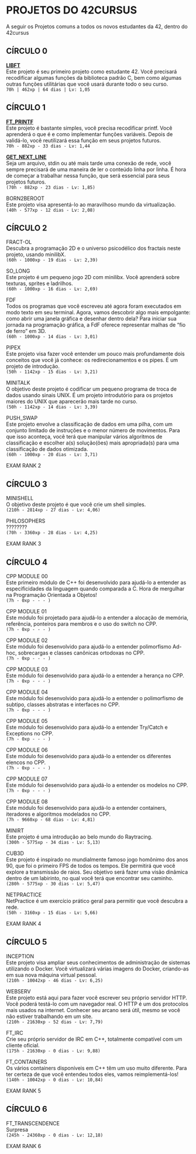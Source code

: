 <h1>PROJETOS DO 42CURSUS</h1>
A seguir os Projetos comuns a todos os novos estudantes da 42, dentro do 42cursus<br>
<h2>CÍRCULO 0</h2>


<b><a href="https://github.com/danielmourajc/42cursus/tree/main/01%20LIBFT">LIBFT</a></b><br>
Este projeto é seu primeiro projeto como estudante 42. Você precisará recodificar algumas funções da biblioteca padrão C, bem como algumas outras funções utilitárias que você usará durante todo o seu curso.<br>
`70h | 462xp | 64 dias | Lv: 1,05`

<h2>CÍRCULO 1</h2>

<b><a href="https://github.com/danielmourajc/42cursus/tree/main/02%20PRINTF">FT_PRINTF</a></b><br>
Este projeto é bastante simples, você precisa recodificar printf. Você aprenderá o que é e como implementar funções variáveis. Depois de validá-lo, você reutilizará essa função em seus projetos futuros.<br>
`70h - 882xp - 33 dias - Lv: 1,44`

<b><a href="https://github.com/danielmourajc/42cursus/tree/main/03%20GET_NEXT_LINE">GET_NEXT_LINE</a></b><br>
Seja um arquivo, stdin ou até mais tarde uma conexão de rede, você sempre precisará de uma maneira de ler o conteúdo linha por linha. É hora de começar a trabalhar nessa função, que será essencial para seus projetos futuros.<br>
`(70h - 882xp - 23 dias - Lv: 1,85)`

BORN2BEROOT<br>
Este projeto visa apresentá-lo ao maravilhoso mundo da virtualização.<br>
`(40h - 577xp - 12 dias - Lv: 2,08)`


<h2>CÍRCULO 2</h2>

FRACT-OL<br>
Descubra a programação 2D e o universo psicodélico dos fractais neste projeto, usando minilibX.<br>
`(60h - 1000xp - 19 dias - Lv: 2,39)`

SO_LONG<br>
Este projeto é um pequeno jogo 2D com minilibx. Você aprenderá sobre texturas, sprites e ladrilhos.<br>
`(60h - 1000xp - 16 dias - Lv: 2,69)`

FDF<br>
Todos os programas que você escreveu até agora foram executados em modo texto em seu terminal. Agora, vamos descobrir algo mais empolgante: como abrir uma janela gráfica e desenhar dentro dela? Para iniciar sua jornada na programação gráfica, a FdF oferece representar malhas de “fio de ferro” em 3D.<br>
`(60h - 1000xp - 14 dias - Lv: 3,01)`

PIPEX<br>
Este projeto visa fazer você entender um pouco mais profundamente dois conceitos que você já conhece: os redirecionamentos e os pipes. É um projeto de introdução.<br>
`(50h - 1142xp - 15 dias - Lv: 3,21)`

MINITALK<br>
O objetivo deste projeto é codificar um pequeno programa de troca de dados usando sinais UNIX. É um projeto introdutório para os projetos maiores do UNIX que aparecerão mais tarde no curso.<br>
`(50h - 1142xp - 14 dias - Lv: 3,39)`

PUSH_SWAP<br>
Este projeto envolve a classificação de dados em uma pilha, com um conjunto limitado de instruções e o menor número de movimentos. Para que isso aconteça, você terá que manipular vários algoritmos de classificação e escolher a(s) solução(ões) mais apropriada(s) para uma classificação de dados otimizada.<br>
`(60h - 1000xp - 20 dias - Lv: 3,71)`

EXAM RANK 2<br>

<h2>CÍRCULO 3</h2>

MINISHELL<br>
O objetivo deste projeto é que você crie um shell simples.<br>
`(210h - 2814xp - 27 dias - Lv: 4,06)`

PHILOSOPHERS<br>
????????<br>
`(70h - 3360xp - 28 dias - Lv: 4,25)`

EXAM RANK 3<br>

<h2>CÍRCULO 4</h2>

CPP MODULE 00<br>
Este primeiro módulo de C++ foi desenvolvido para ajudá-lo a entender as especificidades da linguagem quando comparada a C. Hora de mergulhar na Programação Orientada a Objetos!<br>
`(7h - 0xp - - - )`

CPP MODULE 01<br>
Este módulo foi projetado para ajudá-lo a entender a alocação de memória, referência, ponteiros para membros e o uso do switch no CPP.<br>
`(7h - 0xp - - - )`

CPP MODULE 02<br>
Este módulo foi desenvolvido para ajudá-lo a entender polimorfismo Ad-hoc, sobrecargas e classes canônicas ortodoxas no CPP.<br>
`(7h - 0xp - - - )`

CPP MODULE 03<br>
Este módulo foi desenvolvido para ajudá-lo a entender a herança no CPP.<br>
`(7h - 0xp - - - )`

CPP MODULE 04<br>
Este módulo foi desenvolvido para ajudá-lo a entender o polimorfismo de subtipo, classes abstratas e interfaces no CPP.<br>
`(7h - 0xp - - - )`

CPP MODULE 05<br>
Este módulo foi desenvolvido para ajudá-lo a entender Try/Catch e Exceptions no CPP.<br>
`(7h - 0xp - - - )`

CPP MODULE 06<br>
Este módulo foi desenvolvido para ajudá-lo a entender os diferentes elencos no CPP.<br>
`(7h - 0xp - - - )`

CPP MODULE 07<br>
Este módulo foi desenvolvido para ajudá-lo a entender os modelos no CPP.<br>
`(7h - 0xp - - - )`

CPP MODULE 08<br>
Este módulo foi desenvolvido para ajudá-lo a entender containers, iteradores e algoritmos modelados no CPP.<br>
`(7h - 9660xp - 68 dias - Lv: 4,81)`

MINIRT<br>
Este projeto é uma introdução ao belo mundo do Raytracing.<br>
`(300h - 5775xp - 34 dias - Lv: 5,13)`

CUB3D<br>
Este projeto é inspirado no mundialmente famoso jogo homônimo dos anos 90, que foi o primeiro FPS de todos os tempos. Ele permitirá que você explore a transmissão de raios. Seu objetivo será fazer uma visão dinâmica dentro de um labirinto, no qual você terá que encontrar seu caminho.<br>
`(280h - 5775xp - 30 dias - Lv: 5,47)`

NETPRACTICE<br>
NetPractice é um exercício prático geral para permitir que você descubra a rede.<br>
`(50h - 3160xp - 15 dias - Lv: 5,66)`

EXAM RANK 4<br>

<h2>CÍRCULO 5</h2>

INCEPTION<br>
Este projeto visa ampliar seus conhecimentos de administração de sistemas utilizando o Docker. Você virtualizará várias imagens do Docker, criando-as em sua nova máquina virtual pessoal.<br>
`(210h - 10042xp - 46 dias - Lv: 6,25)`

WEBSERV<br>
Este projeto está aqui para fazer você escrever seu próprio servidor HTTP. Você poderá testá-lo com um navegador real. O HTTP é um dos protocolos mais usados na internet. Conhecer seu arcano será útil, mesmo se você não estiver trabalhando em um site.<br>
`(210h - 21630xp - 52 dias - Lv: 7,79)`

FT_IRC<br>
Crie seu próprio servidor de IRC em C++, totalmente compatível com um cliente oficial.<br>
`(175h - 21630xp - 0 dias - Lv: 9,88)`

FT_CONTAINERS<br>
Os vários containers disponíveis em C++ têm um uso muito diferente. Para ter certeza de que você entendeu todos eles, vamos reimplementá-los!<br>
`(140h - 10042xp - 0 dias - Lv: 10,84)`

EXAM RANK 5<br>

<h2>CÍRCULO 6</h2>

FT_TRANSCENDENCE<br>
Surpresa<br>
`(245h - 24360xp - 0 dias - Lv: 12,18)`

EXAM RANK 6<br>
